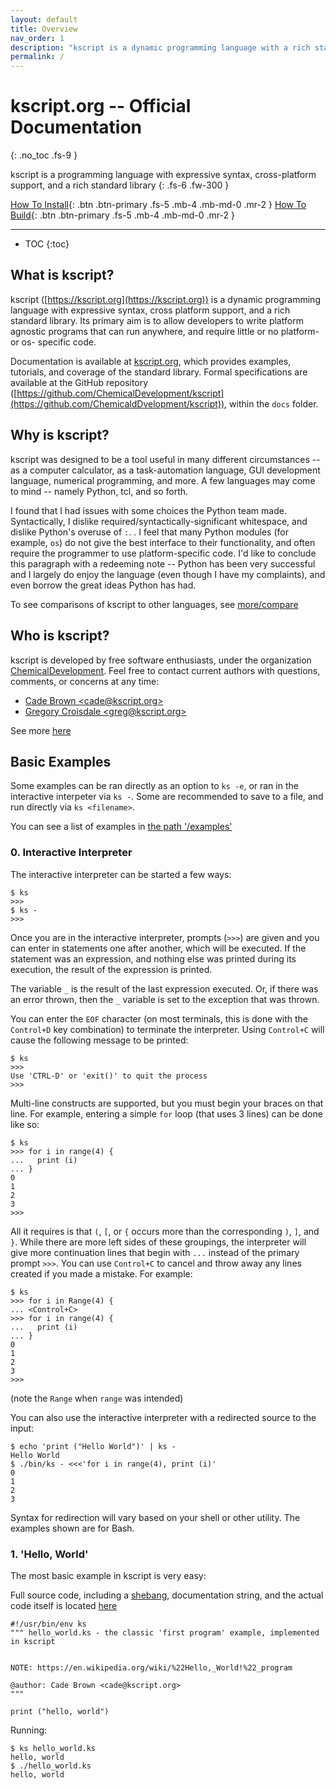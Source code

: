 ```yaml
---
layout: default
title: Overview
nav_order: 1
description: "kscript is a dynamic programming language with a rich standard library, well suited to solve all sorts of problems"
permalink: /
---
```



# kscript.org -- Official Documentation
{: .no_toc .fs-9 }

kscript is a programming language with expressive syntax, cross-platform support, and a rich standard library
{: .fs-6 .fw-300 }

[How To Install](/install){: .btn .btn-primary .fs-5 .mb-4 .mb-md-0 .mr-2 } [How To Build](/build){: .btn .btn-primary .fs-5 .mb-4 .mb-md-0 .mr-2 }

---


 * TOC
{:toc}



## What is kscript?

kscript ([https://kscript.org](https://kscript.org)) is a dynamic programming language with expressive syntax, cross platform support, and a rich standard library. Its primary aim is to allow developers to write platform agnostic programs that can run anywhere, and require little or no platform- or os- specific code.

Documentation is available at [kscript.org](https://kscript.org), which provides examples, tutorials, and coverage of the standard library. Formal specifications are available at the GitHub repository ([https://github.com/ChemicalDevelopment/kscript](https://github.com/ChemicaldDvelopment/kscript)), within the `docs` folder.


## Why is kscript?

kscript was designed to be a tool useful in many different circumstances -- as a computer calculator, as a task-automation language, GUI development language, numerical programming, and more. A few languages may come to mind -- namely Python, tcl, and so forth.

I found that I had issues with some choices the Python team made. Syntactically, I dislike required/syntactically-significant whitespace, and dislike Python's overuse of `:`. . I feel that many Python modules (for example, `os`) do not give the best interface to their functionality, and often require the programmer to use platform-specific code. I'd like to conclude this paragraph with a redeeming note -- Python has been very successful and I largely do enjoy the language (even though I have my complaints), and even borrow the great ideas Python has had.

To see comparisons of kscript to other languages, see [more/compare](/more/compare)

## Who is kscript?

kscript is developed by free software enthusiasts, under the organization [ChemicalDevelopment](https://chemicaldevelopment.us). Feel free to contact current authors with questions, comments, or concerns at any time:

  * [Cade Brown &lt;cade@kscript.org&gt;](mailto:cade@kscript.org)
  * [Gregory Croisdale &lt;greg@kscript.org&gt;](mailto:greg@kscript.org)

See more [here](/contact)


## Basic Examples

Some examples can be ran directly as an option to `ks -e`, or ran in the interactive interpeter via `ks -`. Some are recommended to save to a file, and run directly via `ks <filename>`.

You can see a list of examples in [the path '/examples'](https://github.com/ChemicalDevelopment/kscript/tree/master/examples)

### 0. Interactive Interpreter

The interactive interpreter can be started a few ways:

```shell
$ ks
>>>
$ ks -
>>>
```

Once you are in the interactive interpreter, prompts (`>>>`) are given and you can enter in statements one after another, which will be executed. If the statement was an expression, and nothing else was printed during its execution, the result of the expression is printed. 

The variable `_` is the result of the last expression executed. Or, if there was an error thrown, then the `_` variable is set to the exception that was thrown.

You can enter the `EOF` character (on most terminals, this is done with the `Control+D` key combination) to terminate the interpreter. Using `Control+C` will cause the following message to be printed:

```shell
$ ks
>>> 
Use 'CTRL-D' or 'exit()' to quit the process
>>>
```

Multi-line constructs are supported, but you must begin your braces on that line. For example, entering a simple `for` loop (that uses 3 lines) can be done like so:

```shell
$ ks
>>> for i in range(4) {
...   print (i)
... }
0
1
2
3
>>>
```

All it requires is that `(`, `[`, or `{` occurs more than the corresponding `)`, `]`, and `}`. While there are more left sides of these groupings, the interpreter will give more continuation lines that begin with `...` instead of the primary prompt `>>>`. You can use `Control+C` to cancel and throw away any lines created if you made a mistake. For example:


```shell
$ ks
>>> for i in Range(4) {
... <Control+C>
>>> for i in range(4) {
...   print (i)
... }
0
1
2
3
>>>
```

(note the `Range` when `range` was intended)


You can also use the interactive interpreter with a redirected source to the input:


```shell
$ echo 'print ("Hello World")' | ks -
Hello World
$ ./bin/ks - <<<'for i in range(4), print (i)'
0
1
2
3
```

Syntax for redirection will vary based on your shell or other utility. The examples shown are for Bash.


### 1. 'Hello, World'

The most basic example in kscript is very easy:

Full source code, including a [shebang](https://en.wikipedia.org/wiki/Shebang_(Unix)), documentation string, and the actual code itself is located [here](https://github.com/ChemicalDevelopment/kscript/blob/master/examples/hello_world.ks)

```ks
#!/usr/bin/env ks
""" hello_world.ks - the classic 'first program' example, implemented in kscript


NOTE: https://en.wikipedia.org/wiki/%22Hello,_World!%22_program

@author: Cade Brown <cade@kscript.org>
"""

print ("hello, world")
```

Running:

```shell
$ ks hello_world.ks
hello, world
$ ./hello_world.ks
hello, world
```


